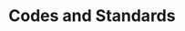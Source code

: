 ---
layout: ee
title: Codes and Standards
prev_section: home
next_section: installation
permalink: /ee/power-codes/
---